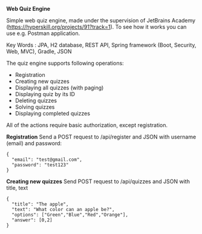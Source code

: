 **Web Quiz Engine**

Simple web quiz engine, made under the supervision of JetBrains Academy (https://hyperskill.org/projects/91?track=1). To see how it works you can use e.g. Postman application.


Key Words : JPA, H2 database, REST API, Spring framework (Boot, Security, Web, MVC), Gradle, JSON


The quiz engine supports following operations:
* Registration
* Creating new quizzes
* Displaying all quizzes (with paging)
* Displaying quiz by its ID
* Deleting quizzes
* Solving quizzes
* Displaying completed quizzes

All of the actions require basic authorization, except registration.

**Registration**
Send a POST request to /api/register and JSON with username (email) and password:
```
{
  "email": "test@gmail.com",
  "password": "test123"
}
```

**Creating new quizzes**
Send POST request to /api/quizzes and JSON with title, text
```
{
  "title": "The apple",
  "text": "What color can an apple be?",
  "options": ["Green","Blue","Red","Orange"],
  "answer": [0,2]
}
```
